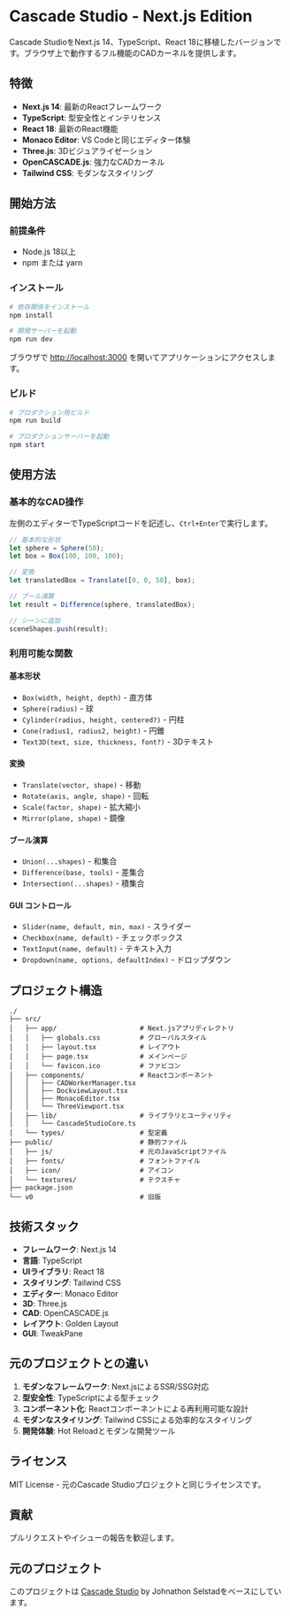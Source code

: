 # Cascade Studio - Next.js Edition

Cascade StudioをNext.js 14、TypeScript、React 18に移植したバージョンです。ブラウザ上で動作するフル機能のCADカーネルを提供します。

## 特徴

- **Next.js 14**: 最新のReactフレームワーク
- **TypeScript**: 型安全性とインテリセンス
- **React 18**: 最新のReact機能
- **Monaco Editor**: VS Codeと同じエディター体験
- **Three.js**: 3Dビジュアライゼーション
- **OpenCASCADE.js**: 強力なCADカーネル
- **Tailwind CSS**: モダンなスタイリング

## 開始方法

### 前提条件

- Node.js 18以上
- npm または yarn

### インストール

```bash
# 依存関係をインストール
npm install

# 開発サーバーを起動
npm run dev
```

ブラウザで [http://localhost:3000](http://localhost:3000) を開いてアプリケーションにアクセスします。

### ビルド

```bash
# プロダクション用ビルド
npm run build

# プロダクションサーバーを起動
npm start
```

## 使用方法

### 基本的なCAD操作

左側のエディターでTypeScriptコードを記述し、`Ctrl+Enter`で実行します。

```typescript
// 基本的な形状
let sphere = Sphere(50);
let box = Box(100, 100, 100);

// 変換
let translatedBox = Translate([0, 0, 50], box);

// ブール演算
let result = Difference(sphere, translatedBox);

// シーンに追加
sceneShapes.push(result);
```

### 利用可能な関数

#### 基本形状
- `Box(width, height, depth)` - 直方体
- `Sphere(radius)` - 球
- `Cylinder(radius, height, centered?)` - 円柱
- `Cone(radius1, radius2, height)` - 円錐
- `Text3D(text, size, thickness, font?)` - 3Dテキスト

#### 変換
- `Translate(vector, shape)` - 移動
- `Rotate(axis, angle, shape)` - 回転
- `Scale(factor, shape)` - 拡大縮小
- `Mirror(plane, shape)` - 鏡像

#### ブール演算
- `Union(...shapes)` - 和集合
- `Difference(base, tools)` - 差集合
- `Intersection(...shapes)` - 積集合

#### GUI コントロール
- `Slider(name, default, min, max)` - スライダー
- `Checkbox(name, default)` - チェックボックス
- `TextInput(name, default)` - テキスト入力
- `Dropdown(name, options, defaultIndex)` - ドロップダウン

## プロジェクト構造

```
./
├── src/
│   ├── app/                     # Next.jsアプリディレクトリ
│   │   ├── globals.css          # グローバルスタイル
│   │   ├── layout.tsx           # レイアウト
│   │   ├── page.tsx             # メインページ
│   │   └── favicon.ico          # ファビコン
│   ├── components/              # Reactコンポーネント
│   │   ├── CADWorkerManager.tsx
│   │   ├── DockviewLayout.tsx
│   │   ├── MonacoEditor.tsx
│   │   └── ThreeViewport.tsx
│   ├── lib/                     # ライブラリとユーティリティ
│   │   └── CascadeStudioCore.ts
│   └── types/                   # 型定義
├── public/                      # 静的ファイル
│   ├── js/                      # 元のJavaScriptファイル
│   ├── fonts/                   # フォントファイル
│   ├── icon/                    # アイコン
│   └── textures/                # テクスチャ
├── package.json
└── v0                           # 旧版
```

## 技術スタック

- **フレームワーク**: Next.js 14
- **言語**: TypeScript
- **UIライブラリ**: React 18
- **スタイリング**: Tailwind CSS
- **エディター**: Monaco Editor
- **3D**: Three.js
- **CAD**: OpenCASCADE.js
- **レイアウト**: Golden Layout
- **GUI**: TweakPane

## 元のプロジェクトとの違い

1. **モダンなフレームワーク**: Next.jsによるSSR/SSG対応
2. **型安全性**: TypeScriptによる型チェック
3. **コンポーネント化**: Reactコンポーネントによる再利用可能な設計
4. **モダンなスタイリング**: Tailwind CSSによる効率的なスタイリング
5. **開発体験**: Hot Reloadとモダンな開発ツール

## ライセンス

MIT License - 元のCascade Studioプロジェクトと同じライセンスです。

## 貢献

プルリクエストやイシューの報告を歓迎します。

## 元のプロジェクト

このプロジェクトは [Cascade Studio](https://github.com/zalo/CascadeStudio) by Johnathon Selstadをベースにしています。
